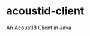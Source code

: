 # acoustid-client
An AcoustId Client in Java

[build]: https://travis-ci.org/mozvip/acoustid-client.svg?branch=master
